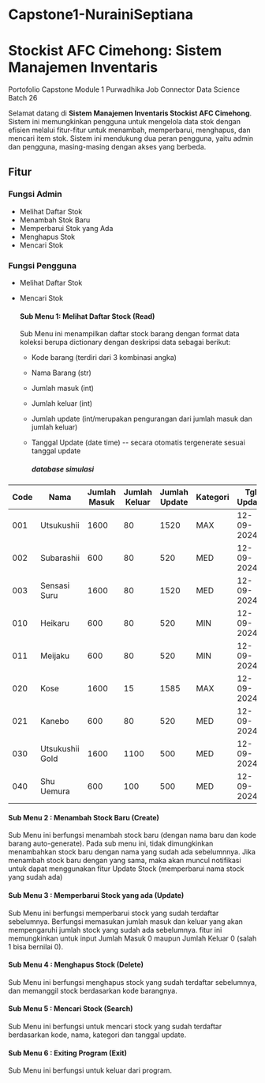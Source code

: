 # Capstone1-NurainiSeptiana
# Stockist AFC Cimehong: Sistem Manajemen Inventaris

Portofolio Capstone Module 1 Purwadhika Job Connector Data Science Batch 26

Selamat datang di **Sistem Manajemen Inventaris Stockist AFC Cimehong**. Sistem ini memungkinkan pengguna untuk mengelola data stok dengan efisien melalui fitur-fitur untuk menambah, memperbarui, menghapus, dan mencari item stok. Sistem ini mendukung dua peran pengguna, yaitu admin dan pengguna, masing-masing dengan akses yang berbeda.

## Fitur

### Fungsi Admin
- Melihat Daftar Stok
- Menambah Stok Baru
- Memperbarui Stok yang Ada
- Menghapus Stok
- Mencari Stok

### Fungsi Pengguna
- Melihat Daftar Stok
- Mencari Stok

  #### Sub Menu 1: Melihat Daftar Stock (Read)
  Sub Menu ini menampilkan daftar stock barang dengan format data koleksi berupa dictionary
  dengan deskripsi data sebagai berikut:
  - Kode barang (terdiri dari 3 kombinasi angka)
  - Nama Barang (str)
  - Jumlah masuk (int)
  - Jumlah keluar (int)
  - Jumlah update (int/merupakan pengurangan dari jumlah masuk dan jumlah keluar)
  - Tanggal Update (date time) -- secara otomatis tergenerate sesuai tanggal update

    ##### database simulasi

| Code | Nama              | Jumlah Masuk | Jumlah Keluar | Jumlah Update | Kategori | Tgl Update   |
|------|-------------------|--------------|---------------|---------------|----------|--------------|
| 001  | Utsukushii        | 1600         | 80            | 1520          | MAX      | 12-09-2024   |
| 002  | Subarashii         | 600          | 80            | 520           | MED      | 12-09-2024   |
| 003  | Sensasi Suru       | 1600         | 80            | 1520          | MED      | 12-09-2024   |
| 010  | Heikaru            | 600          | 80            | 520           | MIN      | 12-09-2024   |
| 011  | Meijaku            | 600          | 80            | 520           | MIN      | 12-09-2024   |
| 020  | Kose               | 1600         | 15            | 1585          | MAX      | 12-09-2024   |
| 021  | Kanebo             | 600          | 80            | 520           | MED      | 12-09-2024   |
| 030  | Utsukushii Gold    | 1600         | 1100          | 500           | MED      | 12-09-2024   |
| 040  | Shu Uemura         | 600          | 100           | 500           | MED      | 12-09-2024   |

  #### Sub Menu 2 : Menambah Stock Baru (Create)
  Sub Menu ini berfungsi menambah stock baru (dengan nama baru dan kode barang auto-generate). Pada sub menu ini, tidak dimungkinkan menambahkan stock baru dengan nama yang sudah ada sebelumnnya. Jika menambah stock baru dengan yang sama, maka akan muncul notifikasi untuk dapat menggunakan fitur Update Stock (memperbarui nama stock yang sudah ada)

  #### Sub Menu 3 : Memperbarui Stock yang ada (Update)
  Sub Menu ini berfungsi memperbarui stock yang sudah terdaftar sebelumnya. Berfungsi memasukan jumlah masuk dan keluar yang akan mempengaruhi jumlah stock yang sudah ada sebelumnya. fitur ini memungkinkan untuk input Jumlah Masuk 0 maupun Jumlah Keluar 0 (salah 1 bisa bernilai 0).

  #### Sub Menu 4 : Menghapus Stock (Delete)
  Sub Menu ini berfungsi menghapus stock yang sudah terdaftar sebelumnya, dan memanggil stock berdasarkan kode barangnya.

  #### Sub Menu 5 : Mencari Stock (Search)
  Sub Menu ini berfungsi untuk mencari stock yang sudah terdaftar berdasarkan kode, nama, kategori dan tanggal update.

  #### Sub Menu 6 : Exiting Program (Exit)
  Sub Menu ini berfungsi untuk keluar dari program.




